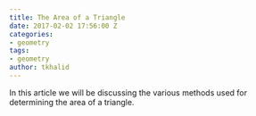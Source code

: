 ```yaml
---
title: The Area of a Triangle
date: 2017-02-02 17:56:00 Z
categories:
- geometry
tags:
- geometry
author: tkhalid
---
```


In this article we will be discussing the various methods used for determining the area of a triangle.

<object data="https://studymath.github.io/assets/docs/Area%20of%20a%20triangle.pdf" width="100%" height="100%" type='application/pdf'>